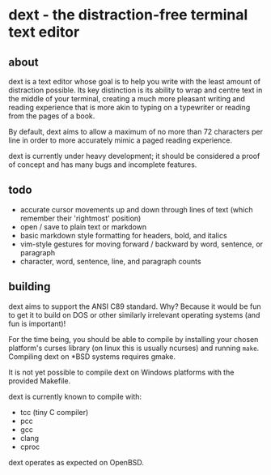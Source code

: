 # dext - the distraction-free terminal text editor
## about
dext is a text editor whose goal is to help you write with the least amount of distraction possible. Its key distinction is its ability to wrap and centre text in the middle of your terminal, creating a much more pleasant writing and reading experience that is more akin to typing on a typewriter or reading from the pages of a book.

By default, dext aims to allow a maximum of no more than 72 characters per line in order to more accurately mimic a paged reading experience.

dext is currently under heavy development; it should be considered a proof of concept and has many bugs and incomplete features.

## todo
- accurate cursor movements up and down through lines of text (which remember their 'rightmost' position)
- open / save to plain text or markdown
- basic markdown style formatting for headers, bold, and italics
- vim-style gestures for moving forward / backward by word, sentence, or paragraph
- character, word, sentence, line, and paragraph counts

## building
dext aims to support the ANSI C89 standard. Why? Because it would be fun to get it to build on DOS or other similarly irrelevant operating systems (and fun is important)!

For the time being, you should be able to compile by installing your chosen platform's curses library (on linux this is usually ncurses) and running ```make```.
Compiling dext on *BSD systems requires gmake.

It is not yet possible to compile dext on Windows platforms with the provided Makefile.

dext is currently known to compile with:
- tcc (tiny C compiler)
- pcc
- gcc
- clang
- cproc

dext operates as expected on OpenBSD.
